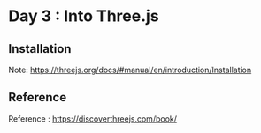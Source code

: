 # Day 3 : Into Three.js

## Installation

Note: https://threejs.org/docs/#manual/en/introduction/Installation

## Reference

Reference : https://discoverthreejs.com/book/
